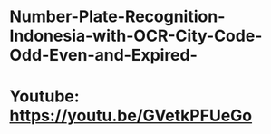 # Number-Plate-Recognition-Indonesia-with-OCR-City-Code-Odd-Even-and-Expired-

# Youtube: https://youtu.be/GVetkPFUeGo
